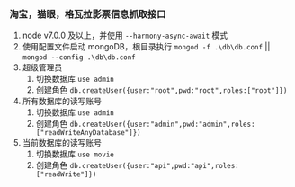 ### 淘宝，猫眼，格瓦拉影票信息抓取接口
1. node v7.0.0 及以上，并使用 `--harmony-async-await` 模式
2. 使用配置文件启动 mongoDB，根目录执行 `mongod -f .\db\db.conf` || `mongod --config .\db\db.conf`
3. 超级管理员
    1. 切换数据库 `use admin`
    2. 创建角色 `db.createUser({user:"root",pwd:"root",roles:["root"]})`
4. 所有数据库的读写账号
    1. 切换数据库 `use admin`
    2. 创建角色 `db.createUser({user:"admin",pwd:"admin",roles:["readWriteAnyDatabase"]})`
5. 当前数据库的读写账号 
    1. 切换数据库 `use movie`  
    2. 创建角色 `db.createUser({user:"api",pwd:"api",roles:["readWrite"]})`